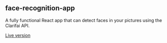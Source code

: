## face-recognition-app

A fully functional React app that can detect faces in your pictures using the Clarifai API.

[Live version](https://facialify-app.herokuapp.com/)